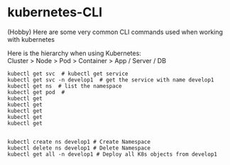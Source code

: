 # kubernetes-CLI
(Hobby) Here are some very common CLI commands used when working with kubernetes 

Here is the hierarchy when using Kubernetes:  
Cluster > Node > Pod > Container > App / Server / DB  

```
kubectl get svc  # kubectl get service  
kubectl get svc -n develop1  # get the service with name develop1
kubectl get ns  # list the namespace  
kubectl get pod  #  
kubectl get  
kubectl get  
kubectl get  
kubectl get  
kubectl get  


kubectl create ns develop1 # Create Namespace  
kubectl delete ns develop1 # Delete Namespace  
kubectl get all -n develop1 # Deploy all K8s objects from develop1  
```
